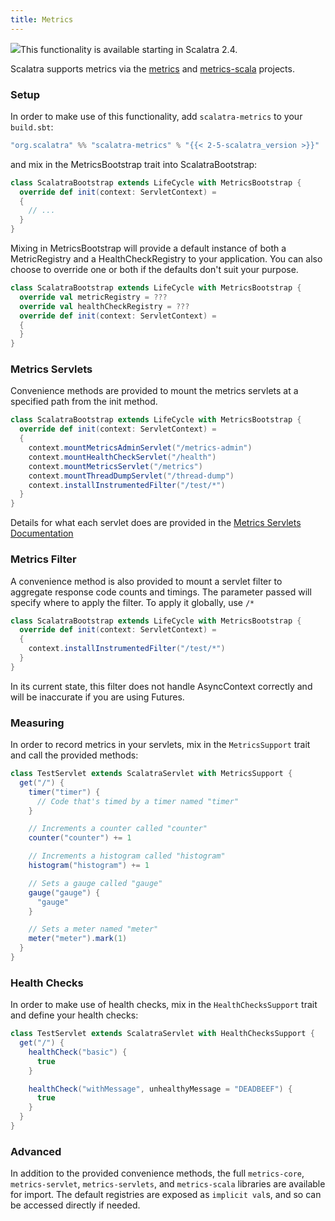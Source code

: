 ```yaml
---
title: Metrics
---
```


<div class="alert alert-info">
  <img src="/images/glyphicons/glyphicons_023_cogwheels.png">This functionality is available starting in Scalatra 2.4.
</div>

Scalatra supports metrics via the [metrics](https://dropwizard.github.io/metrics/3.1.0/) and
[metrics-scala](https://github.com/erikvanoosten/metrics-scala) projects.

### Setup

In order to make use of this functionality, add `scalatra-metrics` to your `build.sbt`:

```scala
"org.scalatra" %% "scalatra-metrics" % "{{< 2-5-scalatra_version >}}"
```

and mix in the MetricsBootstrap trait into ScalatraBootstrap:

```scala
class ScalatraBootstrap extends LifeCycle with MetricsBootstrap {
  override def init(context: ServletContext) =
  {
    // ...
  }
}
```

Mixing in MetricsBootstrap will provide a default instance of both a MetricRegistry and a HealthCheckRegistry to your application. You can also choose to override one or both if the defaults don't suit your purpose.

```scala
class ScalatraBootstrap extends LifeCycle with MetricsBootstrap {
  override val metricRegistry = ???
  override val healthCheckRegistry = ???
  override def init(context: ServletContext) =
  {
  }
}
```

### Metrics Servlets

Convenience methods are provided to mount the metrics servlets at a specified path from the init method.

```scala
class ScalatraBootstrap extends LifeCycle with MetricsBootstrap {
  override def init(context: ServletContext) =
  {
    context.mountMetricsAdminServlet("/metrics-admin")
    context.mountHealthCheckServlet("/health")
    context.mountMetricsServlet("/metrics")
    context.mountThreadDumpServlet("/thread-dump")
    context.installInstrumentedFilter("/test/*")
  }
}
```

Details for what each servlet does are provided in the
[Metrics Servlets Documentation](https://dropwizard.github.io/metrics/3.1.0/manual/servlets/)

### Metrics Filter

A convenience method is also provided to mount a servlet filter to aggregate response code counts and timings. The parameter passed will specify where to apply the filter. To apply it globally, use ```/*```

```scala
class ScalatraBootstrap extends LifeCycle with MetricsBootstrap {
  override def init(context: ServletContext) =
  {
    context.installInstrumentedFilter("/test/*")
  }
}
```

<div class="alert alert-error">
  In its current state, this filter does not handle AsyncContext correctly and will be inaccurate if you are using Futures.
</div>

### Measuring

In order to record metrics in your servlets, mix in the ```MetricsSupport``` trait and call the provided methods:

```scala
class TestServlet extends ScalatraServlet with MetricsSupport {
  get("/") {
    timer("timer") {
      // Code that's timed by a timer named "timer"
    }

    // Increments a counter called "counter"
    counter("counter") += 1

    // Increments a histogram called "histogram"
    histogram("histogram") += 1

    // Sets a gauge called "gauge"
    gauge("gauge") {
      "gauge"
    }

    // Sets a meter named "meter"
    meter("meter").mark(1)
  }
}
```

### Health Checks

In order to make use of health checks, mix in the ```HealthChecksSupport``` trait and define your health
checks:

```scala
class TestServlet extends ScalatraServlet with HealthChecksSupport {
  get("/") {
    healthCheck("basic") {
      true
    }

    healthCheck("withMessage", unhealthyMessage = "DEADBEEF") {
      true
    }
  }
}
```

### Advanced

In addition to the provided convenience methods, the full `metrics-core`, `metrics-servlet`, `metrics-servlets`, and `metrics-scala` libraries are available for import. The default registries are exposed as `implicit val`s, and so can be accessed directly if needed.
